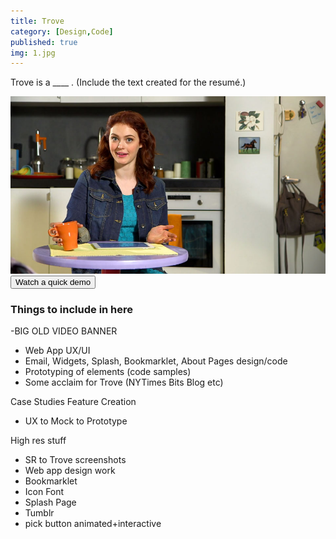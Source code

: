 ```yaml
---
title: Trove
category: [Design,Code]
published: true
img: 1.jpg
---
```

Trove is a ____ . (Include the text created for the resumé.)

<div class="poster-frame" data-iframe-src="//player.vimeo.com/video/84638326?title=0&amp;amp;byline=0&amp;amp;portrait=0&amp;amp;color=5d536b&amp;amp;autoplay=1">
    <img class="poster-img" src="/assets/img/portfolio/trove/vid-bg.jpg">
    <div class="button-container">
        <button class="btn-video">
            <span class="play-triangle"></span>
            Watch a quick demo
        </button>
    </div>
</div>


### Things to include in here

-BIG OLD VIDEO BANNER
- Web App UX/UI
- Email, Widgets, Splash, Bookmarklet, About Pages design/code
- Prototyping of elements (code samples)
- Some acclaim for Trove (NYTimes Bits Blog etc)



Case Studies Feature Creation
  - UX to Mock to Prototype

High res stuff
  - SR to Trove screenshots
  - Web app design work
  - Bookmarklet
  - Icon Font
  - Splash Page
  - Tumblr
  - pick button animated+interactive


<!-- ![alt Screenshot of the blah](image.png "Title Text") -->

